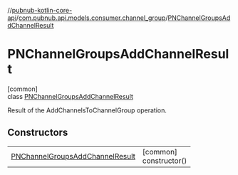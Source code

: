 //[pubnub-kotlin-core-api](../../../index.md)/[com.pubnub.api.models.consumer.channel_group](../index.md)/[PNChannelGroupsAddChannelResult](index.md)

# PNChannelGroupsAddChannelResult

[common]\
class [PNChannelGroupsAddChannelResult](index.md)

Result of the AddChannelsToChannelGroup operation.

## Constructors

| | |
|---|---|
| [PNChannelGroupsAddChannelResult](-p-n-channel-groups-add-channel-result.md) | [common]<br>constructor() |
